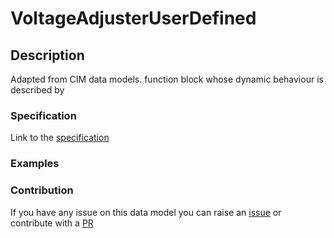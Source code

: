 # VoltageAdjusterUserDefined

## Description 

Adapted from CIM data models. function block whose dynamic behaviour is described by
### Specification

Link to the [specification](https://smart-data-models.github.io/dataModel.EnergyCIM/VoltageAdjusterUserDefined/doc/spec.md)
### Examples
### Contribution

 If you have any issue on this data model you can raise an [issue](https://github.com/smart-data-models/dataModel.EnergyCIM/issues)  or contribute with a [PR](https://github.com/smart-data-models/dataModel.EnergyCIM/pulls)
